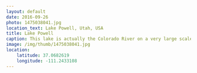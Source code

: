 ```yaml
---
layout: default
date: 2016-09-26
photo: 1475038041.jpg
location_text: Lake Powell, Utah, USA
title: Lake Powell
caption: This lake is actually the Colorado River on a very large scale. I went swimming there, the water was really refreshing after crossing the desert.
image: /img/thumb/1475038041.jpg
location:
    latitude: 37.0682619
    longitude: -111.2433108
---
```

